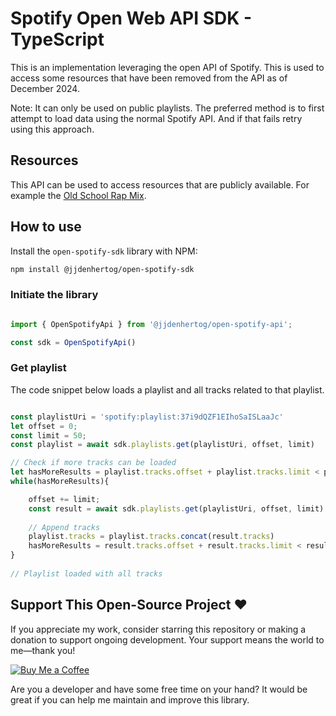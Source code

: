 # Spotify Open Web API SDK - TypeScript

This is an implementation leveraging the open API of Spotify. This is used to access some resources that have been removed from the API as of December 2024.

Note: It can only be used on public playlists. The preferred method is to first attempt to load data using the normal Spotify API. And if that fails retry using this approach.

## Resources

This API can be used to access resources that are publicly available. For example the [Old School Rap Mix](https://open.spotify.com/playlist/37i9dQZF1EIhoSaISLaaJc). 

## How to use

Install the `open-spotify-sdk` library with NPM:

```bash
npm install @jjdenhertog/open-spotify-sdk
```

### Initiate the library

```typescript

import { OpenSpotifyApi } from '@jjdenhertog/open-spotify-api';

const sdk = OpenSpotifyApi()
```

### Get playlist

The code snippet below loads a playlist and all tracks related to that playlist.

```typescript

const playlistUri = 'spotify:playlist:37i9dQZF1EIhoSaISLaaJc'
let offset = 0;
const limit = 50;
const playlist = await sdk.playlists.get(playlistUri, offset, limit)

// Check if more tracks can be loaded
let hasMoreResults = playlist.tracks.offset + playlist.tracks.limit < playlist.tracks.total;
while(hasMoreResults){

    offset += limit;
    const result = await sdk.playlists.get(playlistUri, offset, limit)
    
    // Append tracks
    playlist.tracks = playlist.tracks.concat(result.tracks)
    hasMoreResults = result.tracks.offset + result.tracks.limit < result.tracks.total;
}
    
// Playlist loaded with all tracks

```

## Support This Open-Source Project ❤️

If you appreciate my work, consider starring this repository or making a donation to support ongoing development. Your support means the world to me—thank you!

[![Buy Me a Coffee](https://www.buymeacoffee.com/assets/img/custom_images/orange_img.png)](https://www.buymeacoffee.com/jjdenhertog)

Are you a developer and have some free time on your hand? It would be great if you can help me maintain and improve this library.
